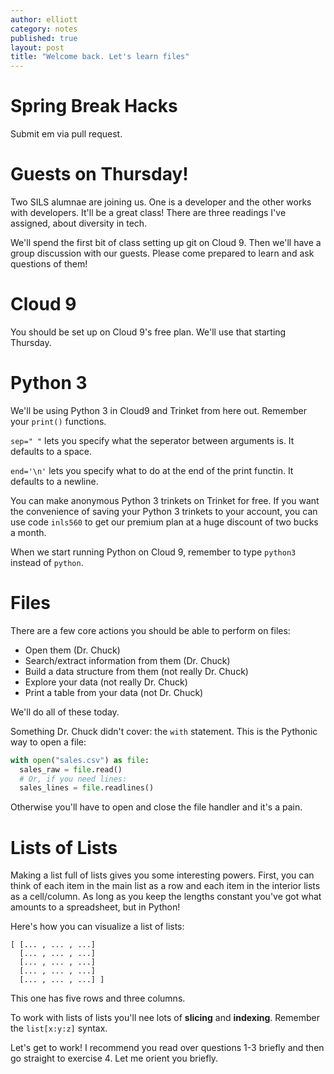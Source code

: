 ```yaml
---
author: elliott
category: notes
published: true
layout: post
title: "Welcome back. Let's learn files"
---
```



# Spring Break Hacks

Submit em via pull request.

# Guests on Thursday!

Two SILS alumnae are joining us.  One is a developer and the other works with developers.
It'll be a great class!  There are three readings I've assigned, about diversity in tech.

We'll spend the first bit of class setting up git on Cloud 9.  Then we'll have a group discussion
with our guests.  Please come prepared to learn and ask questions of them!

# Cloud 9

You should be set up on Cloud 9's free plan.  We'll use that starting Thursday.

# Python 3

We'll be using Python 3 in Cloud9 and Trinket from here out.  Remember your `print()` functions.  

`sep=" "` lets you specify what the seperator between arguments is.  It defaults to a space.

`end='\n'` lets you specify what to do at the end of the print functin.  It defaults to a newline.

You can make anonymous Python 3 trinkets on Trinket for free.  If you want the convenience of saving your 
Python 3 trinkets to your account, you can use code `inls560` to get our premium plan at a huge discount of 
two bucks a month.

When we start running Python on Cloud 9, remember to type `python3` instead of `python`.

# Files

There are a few core actions you should be able to perform on files:

* Open them (Dr. Chuck)
* Search/extract information from them (Dr. Chuck)
* Build a data structure from them (not really Dr. Chuck)
* Explore your data (not really Dr. Chuck)
* Print a table from your data (not Dr. Chuck)

We'll do all of these today.

Something Dr. Chuck didn't cover: the `with` statement.  This is the Pythonic way to open a file:

```python
with open("sales.csv") as file:
  sales_raw = file.read()
  # Or, if you need lines:
  sales_lines = file.readlines()
```

Otherwise you'll have to open and close the file handler and it's a pain.

# Lists of Lists

Making a list full of lists gives you some interesting powers.  First, you can think of each item in 
the main list as a row and each item in the interior lists as a cell/column.  As long as you keep the lengths 
constant you've got what amounts to a spreadsheet, but in Python!

Here's how you can visualize a list of lists:

```
[ [... , ... , ...]
  [... , ... , ...]
  [... , ... , ...]
  [... , ... , ...]
  [... , ... , ...] ]
```

This one has five rows and three columns.

To work with lists of lists you'll nee lots of **slicing** and **indexing**.  Remember the `list[x:y:z]` syntax.

Let's get to work!  I recommend you read over questions 1-3 briefly and then go straight to exercise 4.  Let me orient you briefly.
